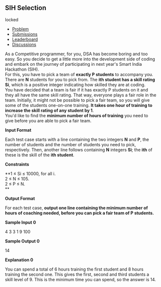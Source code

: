 SIH Selection
-------------

locked

-   [Problem](https://www.hackerrank.com/contests/codequest-4-0-jr/challenges/sih-selection)
-   [Submissions](https://www.hackerrank.com/contests/codequest-4-0-jr/challenges/sih-selection/submissions)
-   [Leaderboard](https://www.hackerrank.com/contests/codequest-4-0-jr/challenges/sih-selection/leaderboard)
-   [Discussions](https://www.hackerrank.com/contests/codequest-4-0-jr/challenges/sih-selection/forum)

As a Competitive programmer, for you, DSA has become boring and too easy. So you decide to get a little more into the development side of coding and embark on the journey of participating in next year's Smart India Hackathon (SIH).\
For this, you have to pick a team of **exactly P students** to accompany you. There are **N** students for you to pick from. The **ith student has a skill rating Si**, which is a positive integer indicating how skilled they are at coding.\
You have decided that a team is fair if it has exactly P students on it and they all have the same skill rating. That way, everyone plays a fair role in the team. Initially, it might not be possible to pick a fair team, so you will give some of the students one-on-one training. **It takes one hour of training to increase the skill rating of any student by 1**.\
You'd like to find the **minimum number of hours of training** you need to give before you are able to pick a fair team.

**Input Format**

Each test case starts with a line containing the two integers **N** and **P**, the number of students and the number of students you need to pick, respectively. Then, another line follows containing **N** integers **Si**; the **ith** of these is the skill of the **ith student**.

**Constraints**

**1 ≤ Si ≤ 10000, for all i.\
2 ≤ N ≤ 105.\
2 ≤ P ≤ N.\
**

**Output Format**

For each test case, **output one line containing the minimum number of hours of coaching needed, before you can pick a fair team of P students.**

**Sample Input 0**

4 3
3 1 9 100

**Sample Output 0**

14

**Explanation 0**

You can spend a total of 6 hours training the first student and 8 hours training the second one. This gives the first, second and third students a skill level of 9. This is the minimum time you can spend, so the answer is 14.
